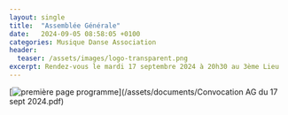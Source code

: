 ```yaml
---
layout: single
title:  "Assemblée Générale"
date:   2024-09-05 08:58:05 +0100
categories: Musique Danse Association
header:
  teaser: /assets/images/logo-transparent.png
excerpt: Rendez-vous le mardi 17 septembre 2024 à 20h30 au 3ème Lieu
---
```


[![première page programme](/assets/images/actualités/2024_07_05_AG_2024/convocation_%20AG_2024.svg)](/assets/documents/Convocation AG du 17 sept 2024.pdf)
